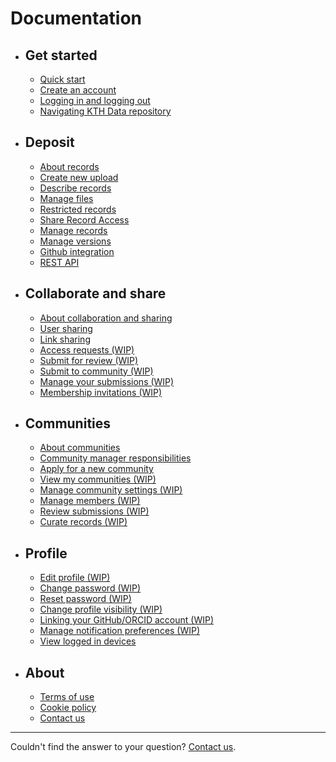 <!-- markdownlint-disable MD007 -->
# Documentation

<div class="grid cards" markdown>

- ## Get started

    - [Quick start](get_started/quick_start.md)
    - [Create an account](get_started/create_account.md)
    - [Logging in and logging out](get_started/login_logout.md)
    - [Navigating KTH Data repository](get_started/navigating_site.md)

- ## Deposit

    - [About records](deposit/about_records.md)
    - [Create new upload](deposit/create_new_upload.md)
    - [Describe records](deposit/describe_records.md)
    - [Manage files](deposit/manage_files.md)
    - [Restricted records](deposit/restrict_record_access.md)
    - [Share Record Access](deposit/share_record_access.md)
    - [Manage records](deposit/manage_records.md)
    - [Manage versions](deposit/manage_versions.md)
    - [Github integration](deposit/github_integration.md)
    - [REST API](deposit/rest_api.md)

- ## Collaborate and share

    - [About collaboration and sharing](share/about_share.md)
    - [User sharing](share/user_sharing.md)
    - [Link sharing](share/link_sharing.md)
    - [Access requests (WIP)](#)
    - [Submit for review (WIP)](#)
    - [Submit to community (WIP)](#)
    - [Manage your submissions (WIP)](#)
    - [Membership invitations (WIP)](#)

- ## Communities

    - [About communities](communities/about_communities.md)
    - [Community manager responsibilities](communities/community_manager_responsibilities.md)
    - [Apply for a new community](communities/apply_new_community.md)
    - [View my communities (WIP)](#)
    - [Manage community settings (WIP)](#)
    - [Manage members (WIP)](#)
    - [Review submissions (WIP)](#)
    - [Curate records (WIP)](#)

- ## Profile

    - [Edit profile (WIP)](#)
    - [Change password (WIP)](#)
    - [Reset password (WIP)](#)
    - [Change profile visibility (WIP)](#)
    - [Linking your GitHub/ORCID account (WIP)](#)
    - [Manage notification preferences (WIP)](#)
    - [View logged in devices](get_started/viewing-devices.md)

- ## About

    - [Terms of use](terms.md)
    - [Cookie policy](cookie-policy.md)
    - [Contact us](https://www.kth.se/om/fakta)

</div>

---

Couldn't find the answer to your question? [Contact us](https://www.kth.se/om/fakta).
